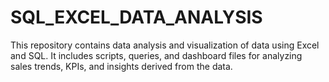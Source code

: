 # SQL_EXCEL_DATA_ANALYSIS
This repository contains data analysis and visualization of data using Excel and SQL. It includes scripts, queries, and dashboard files for analyzing sales trends, KPIs, and insights derived from the data.
